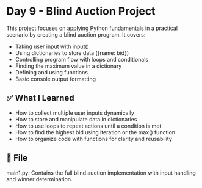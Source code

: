 # Day 9 - Blind Auction Project

This project focuses on applying Python fundamentals in a practical scenario by creating a blind auction program. It covers:
- Taking user input with input()
- Using dictionaries to store data ({name: bid})
- Controlling program flow with loops and conditionals
- Finding the maximum value in a dictionary
- Defining and using functions
- Basic console output formatting

## ✅ What I Learned

- How to collect multiple user inputs dynamically
- How to store and manipulate data in dictionaries
- How to use loops to repeat actions until a condition is met
- How to find the highest bid using iteration or the max() function
- How to organize code with functions for clarity and reusability

## 📁 File

main1.py: Contains the full blind auction implementation with input handling and winner determination.
